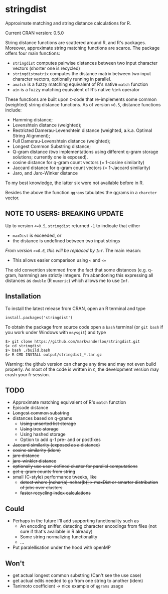 stringdist
==========

Approximate matching and string distance calculations for R.

Current CRAN version: 0.5.0

String distance functions are scattered around R, and R's packages. Moreover,
approximate string matching functions are scarce. The package offers four main functions:

* `stringdist`  computes pairwise distances between two input character vectors (shorter one is recycled)
* `stringdistmatrix` computes the distance matrix between two input character vectors, optionally running in parallel.
* `amatch` is a fuzzy matching equivalent of R's native `match` function
* `ain` is a fuzzy matching equivalent of R's native `%in%` operator

These functions are built upon `C`-code that re-implements some common (weighted) string
distance functions. As of version `>0.5`, distance functions include:

* Hamming distance; 
* Levenshtein distance (weighted);
* Restricted Damerau-Levenshtein distance (weighted, a.k.a. Optimal String Alignment);
* Full Damerau-Levenshtein distance (weighted);
* Longest Common Substring distance;
* Q-gram distance (two implementations using different q-gram storage solutions; currently one is exposed).
* cosine distance for q-gram count vectors (= 1-cosine similarity)
* Jaccard distance for q-gram count vectors (= 1-Jaccard similarity)
* Jaro, and Jaro-Winker distance

To my best knowledge, the latter six were not available before in R. 

Besides the above the function `qgrams` tabulates the qgrams in a `charcter` vector.

NOTE TO USERS: BREAKING UPDATE
-------------
Up to version `<=0.5`, `stringdist` returned `-1` to indicate that either

* `maxDist` is exceeded, or
* the distance is undefined between two input strings

*From version `>=0.6`, this will be replaced by `Inf`.* The main reason:

* This allows easier comparison using `<` and `<=`

The old convention stemmed from the fact that some distances (e.g. q-gram, hamming) are strictly
integers. I'm abandoning this expressing all distances as `double` (R `numeric`) which allows me
to use `Inf`.


Installation
------------
To install the latest release from CRAN, open an R terminal and type

`install.packages('stringdist')`

To obtain the package from source code open a `bash` terminal (or `git bash` if you work under Windows
with `msysgit`) and type

```
$> git clone https://github.com/markvanderloo/stringdist.git
$> cd stringdist
$> bash ./build.bash
$> R CMD INSTALL output/stringdist_*.tar.gz
```

Warning: the github version can change any time and may not even build properly. As most
of the code is written in `C`, the development version may crash your `R`-session.


TODO
----
* Approximate matching equivalent of R's `match` function
* Episode distance
* ~~Longest common substring~~
* distances based on q-grams
    * ~~Using unsorted list storage~~
    * ~~Using tree storage~~
    * Using hashed storage
    * Option to add _q-1_ pre- and or postfixes
* ~~Jaccard similarity (exposed as a distance)~~
* ~~cosine similarity (idem)~~
* ~~jaro distance~~
* ~~jaro-winkler distance~~
* ~~optionally use user-defined cluster for parallel computations~~
* ~~get q-gram counts from string~~
* small (C-style) performance tweeks, like 
    * ~~detect where |nchar(a)-nchar(b)| > maxDist or smarter distribution of jobs over clusters~~
    * ~~faster recycling index calculations~~

Could
----

* Perhaps in the future I'll add supporting functionality such as
    * An encoding sniffer, detecting character encodings from files (not sure if that's available in R already)
    * Some string normalizing functionality
    * ...
* Put paralellisation under the hood with openMP

Won't
------

* get actual longest common substring (Can't see the use case)
* get actual edits needed to go from one string to another (idem)
* Tanimoto coefficient -> nice example of `qgrams` usage

